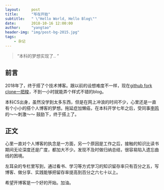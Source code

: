 ```yaml
---
layout:     post
title:      "写在开始"
subtitle:   " \"Hello World, Hello Blog\""
date:       2018-10-16 12:00:00
author:     "yangtao"
header-img: "img/post-bg-2015.jpg"
tags:
    - 杂记
---
```


> “本科的梦想实现了.. ”


## 前言

2018年了，终于搭了个技术博客。跟以前的设想难度不一样，现在[github fork clone一把梭](https://github.com/Huxpro/huxpro.github.io/blob/master/README.zh.md#write-posts)，不到一小时就能弄个样式不错的blog。

本科CS出身，虽然没学到太多东西，但是在网上冲浪的时间不少，心里还是一直有个小小的搭个人博客的梦想。拖延症加懒癌，在本科开学七年之后，受同事[李鸣](https://whulm.cn/) 的～～刺激～～ 鼓励下，终于搭上了。


## 正文
心里一直对个人博客的执念是一方面，另一个原因是工作之后，接触的知识比读书期间无论深度还是广度，都加大不少。发现不及时做归纳总结，很容易陷入遗忘曲线的困境。

左耳朵的专栏里写到，通过看书、学习等方式学习的知识留存率只有百分之五，写博客、做分享、实践能够把留存率提高到百分之六七十以上。

希望开博客是一个好的开始。加油。
